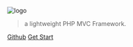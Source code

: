 ![logo](https://github.com/bunniescc/media/blob/master/php.png?raw=true)

> a lightweight PHP MVC Framework.

[Github](https://github.com/IvanLuLyf/BunnyPHP)
[Get Start](#bunnyphp)